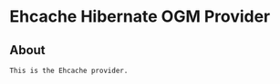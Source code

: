 Ehcache Hibernate OGM Provider
==============================

About
-----

    This is the Ehcache provider.